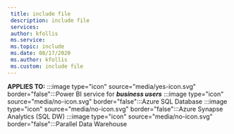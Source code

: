 ```yaml
---
 title: include file
 description: include file
 services: 
 author: kfollis
 ms.service: 
 ms.topic: include
 ms.date: 08/17/2020
 ms.author: kfollis
 ms.custom: include file
---
```


<Token>**APPLIES TO:** :::image type="icon" source="media/yes-icon.svg" border="false":::Power BI service for ***business users*** :::image type="icon" source="media/no-icon.svg" border="false":::Azure SQL Database :::image type="icon" source="media/no-icon.svg" border="false":::Azure Synapse Analytics (SQL DW) :::image type="icon" source="media/no-icon.svg" border="false":::Parallel Data Warehouse </Token>